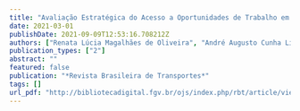 ```yaml
---
title: "Avaliação Estratégica do Acesso a Oportunidades de Trabalho em Belo Horizonte"
date: 2021-03-01
publishDate: 2021-09-09T12:53:16.708212Z
authors: ["Renata Lúcia Magalhães de Oliveira", "André Augusto Cunha Libânio", "Camila Soares Henrique Fontenele Garcia", "Lucélia Viviane Vaz Raad", "Lilian dos Santos Fontes Pereira Bracarense", "André Soares Lopes"]
publication_types: ["2"]
abstract: ""
featured: false
publication: "*Revista Brasileira de Transportes*"
tags: []
url_pdf: "http://bibliotecadigital.fgv.br/ojs/index.php/rbt/article/view/83086"
---
```


